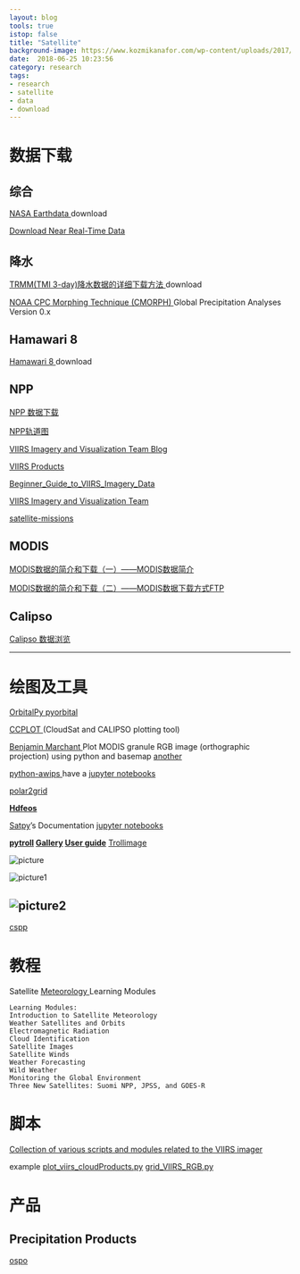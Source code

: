 ```yaml
---
layout: blog
tools: true
istop: false
title: "Satellite"
background-image: https://www.kozmikanafor.com/wp-content/uploads/2017/05/uydular-dunya-6754-660x330.jpg 
date:  2018-06-25 10:23:56
category: research
tags:
- research
- satellite
- data
- download
---
```


# 数据下载

## 综合

<a href="https://search.earthdata.nasa.gov/search" title="earthdata"> NASA Earthdata </a> download   

[Download Near Real-Time Data](https://earthdata.nasa.gov/earth-observation-data/near-real-time/download-nrt-data)


## 降水
<a href="http://bbs.06climate.com/forum.php?mod=viewthread&tid=48349&extra=&page=1" title="climate06"> TRMM(TMI 3-day)降水数据的详细下载方法 </a> download

<a href="https://rda.ucar.edu/datasets/ds502.1/" title="CMORPH"> NOAA CPC Morphing Technique (CMORPH) </a> Global Precipitation Analyses Version 0.x

##  Hamawari 8
<a href="http://www.eorc.jaxa.jp/ptree/" title="葵花8"> Hamawari 8 </a> download   

## NPP

[NPP 数据下载](http://www.class.ngdc.noaa.gov/saa/products/search?sub_id=0&datatype_family=VIIRS_SDR&submit.x=22&submit.y=4)

[NPP轨道图](http://www.ssec.wisc.edu/datacenter/npp/)

[VIIRS Imagery and Visualization Team Blog](http://rammb.cira.colostate.edu/projects/npp/blog/)

[VIIRS Products](https://weather.msfc.nasa.gov/sport/jpsspg/viirs.html)

[Beginner_Guide_to_VIIRS_Imagery_Data](http://rammb.cira.colostate.edu/projects/npp/Beginner_Guide_to_VIIRS_Imagery_Data.pdf)

[VIIRS Imagery and Visualization Team](http://rammb.cira.colostate.edu/projects/npp/)

[satellite-missions](https://directory.eoportal.org/web/eoportal/satellite-missions/s/suomi-npp)
## MODIS

[MODIS数据的简介和下载（一）——MODIS数据简介](https://blog.csdn.net/ESA_DSQ/article/details/70080617)

[MODIS数据的简介和下载（二）——MODIS数据下载方式FTP](https://blog.csdn.net/ESA_DSQ/article/details/70171937)


## Calipso

[Calipso 数据浏览](http://www-calipso.larc.nasa.gov/products/lidar/browse_images/show_calendar.php)


----

# 绘图及工具

<a href="https://pythonhosted.org/OrbitalPy/examples/plotting/plotting/" title="OrbitalPy"> OrbitalPy </a> [pyorbital](http://pyorbital.readthedocs.io/en/latest/)

<a href="http://ccplot.org/" title="CCPLOT"> CCPLOT </a>  (CloudSat and CALIPSO plotting tool)

<a href="https://www.science-emergence.com/Codes/Plot-MODIS-granule-RGB-image-orthographic-projection-using-python-and-basemap/" title="Benjamin Marchant"> Benjamin Marchant </a> Plot MODIS granule RGB image (orthographic projection) using python and basemap
[another](https://www.science-emergence.com/Codes/Plot-MODIS-granule-RGB-image-using-python/)

<a href="http://python-awips.readthedocs.io/en/latest/examples/index.html" title="python-awips"> python-awips </a> have a <a href="http://nbviewer.jupyter.org/github/Unidata/python-awips/tree/master/examples/notebooks/" title="notebooks">jupyter notebooks </a> 

[polar2grid](http://www.ssec.wisc.edu/software/polar2grid/)

**[Hdfeos](http://hdfeos.org/zoo/index_openGESDISC_Examples.php)**

<a href="http://satpy.readthedocs.io/en/latest/" title="Satpy"> Satpy</a>’s Documentation [jupyter notebooks](https://nbviewer.jupyter.org/github/pytroll/pytroll-examples/tree/master/satpy/)

**[pytroll](http://pytroll.github.io/)  [Gallery](http://pytroll.github.io/gallery.html) [User guide](https://media.readthedocs.org/pdf/pytroll/latest/pytroll.pdf)**  [Trollimage](http://trollimage.readthedocs.io/en/latest/index.html)

![picture](https://nbviewer.jupyter.org/github/pytroll/pytroll-examples/blob/master/satpy/natural_hrit.png)

![picture1](https://media.githubusercontent.com/media/pytroll/pytroll-examples/master/satpy/truecolor_viirs_smoke_thumb.png)

![picture2](https://media.githubusercontent.com/media/pytroll/pytroll-examples/master/satpy/viirs_true_color_20180225_thumb.png)
----

[cspp](http://cimss.ssec.wisc.edu/cspp/)
# 教程

Satellite <a href="https://pmm.nasa.gov/education/websites/satellite-meteorology-learning-modules" title="Meteorology"> Meteorology </a> Learning Modules

```
Learning Modules:
Introduction to Satellite Meteorology
Weather Satellites and Orbits
Electromagnetic Radiation
Cloud Identification
Satellite Images
Satellite Winds
Weather Forecasting
Wild Weather
Monitoring the Global Environment
Three New Satellites: Suomi NPP, JPSS, and GOES-R
```

# 脚本

[Collection of various scripts and modules related to the VIIRS imager](https://gitlab.ssec.wisc.edu/JPSS_ADL/VIIRS/)

example [plot_viirs_cloudProducts.py](https://gitlab.ssec.wisc.edu/JPSS_ADL/VIIRS/blob/master/plot_viirs_cloudProducts.py)
        [grid_VIIRS_RGB.py](https://gitlab.ssec.wisc.edu/JPSS_ADL/VIIRS/blob/master/grid_VIIRS_RGB.py)

# 产品 

## Precipitation Products

[ospo](http://www.ospo.noaa.gov/Products/atmosphere/rain.html)

